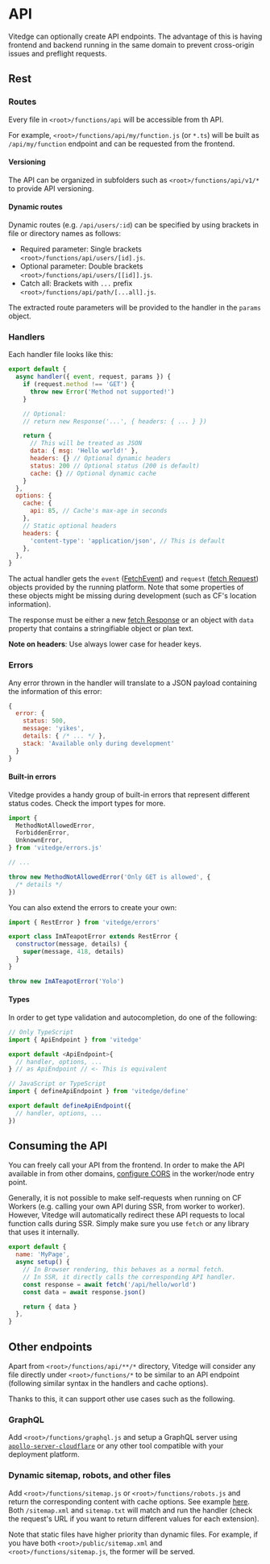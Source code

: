 # API

Vitedge can optionally create API endpoints. The advantage of this is having frontend and backend running in the same domain to prevent cross-origin issues and preflight requests.

## Rest

### Routes

Every file in `<root>/functions/api` will be accessible from th API.

For example, `<root>/functions/api/my/function.js` (or `*.ts`) will be built as `/api/my/function` endpoint and can be requested from the frontend.

#### Versioning

The API can be organized in subfolders such as `<root>/functions/api/v1/*` to provide API versioning.

#### Dynamic routes

Dynamic routes (e.g. `/api/users/:id`) can be specified by using brackets in file or directory names as follows:

- Required parameter: Single brackets `<root>/functions/api/users/[id].js`.
- Optional parameter: Double brackets `<root>/functions/api/users/[[id]].js`.
- Catch all: Brackets with `...` prefix `<root>/functions/api/path/[...all].js`.

The extracted route parameters will be provided to the handler in the `params` object.

### Handlers

Each handler file looks like this:

```js
export default {
  async handler({ event, request, params }) {
    if (request.method !== 'GET') {
      throw new Error('Method not supported!')
    }

    // Optional:
    // return new Response('...', { headers: { ... } })

    return {
      // This will be treated as JSON
      data: { msg: 'Hello world!' },
      headers: {} // Optional dynamic headers
      status: 200 // Optional status (200 is default)
      cache: {} // Optional dynamic cache
    }
  },
  options: {
    cache: {
      api: 85, // Cache's max-age in seconds
    },
    // Static optional headers
    headers: {
      'content-type': 'application/json', // This is default
    },
  },
}
```

The actual handler gets the `event` ([FetchEvent](https://developer.mozilla.org/en-US/docs/Web/API/FetchEvent)) and `request` ([fetch Request](https://developer.mozilla.org/en-US/docs/Web/API/Request)) objects provided by the running platform. Note that some properties of these objects might be missing during development (such as CF's location information).

The response must be either a new [fetch Response](https://developer.mozilla.org/en-US/docs/Web/API/Response) or an object with `data` property that contains a stringifiable object or plan text.

**Note on headers**: Use always lower case for header keys.

### Errors

Any error thrown in the handler will translate to a JSON payload containing the information of this error:

```js
{
  error: {
    status: 500,
    message: 'yikes',
    details: { /* ... */ },
    stack: 'Available only during development'
  }
}
```

#### Built-in errors

Vitedge provides a handy group of built-in errors that represent different status codes. Check the import types for more.

```js
import {
  MethodNotAllowedError,
  ForbiddenError,
  UnknownError,
} from 'vitedge/errors.js'

// ...

throw new MethodNotAllowedError('Only GET is allowed', {
  /* details */
})
```

You can also extend the errors to create your own:

```js
import { RestError } from 'vitedge/errors'

export class ImATeapotError extends RestError {
  constructor(message, details) {
    super(message, 418, details)
  }
}

throw new ImATeapotError('Yolo')
```

#### Types

In order to get type validation and autocompletion, do one of the following:

```ts
// Only TypeScript
import { ApiEndpoint } from 'vitedge'

export default <ApiEndpoint>{
  // handler, options, ...
} // as ApiEndpoint // <- This is equivalent
```

```js
// JavaScript or TypeScript
import { defineApiEndpoint } from 'vitedge/define'

export default defineApiEndpoint({
  // handler, options, ...
})
```

## Consuming the API

You can freely call your API from the frontend. In order to make the API available in from other domains, [configure CORS](https://developers.cloudflare.com/workers/examples/cors-header-proxy) in the worker/node entry point.

Generally, it is not possible to make self-requests when running on CF Workers (e.g. calling your own API during SSR, from worker to worker). However, Vitedge will automatically redirect these API requests to local function calls during SSR. Simply make sure you use `fetch` or any library that uses it internally.

```js
export default {
  name: 'MyPage',
  async setup() {
    // In Browser rendering, this behaves as a normal fetch.
    // In SSR, it directly calls the corresponding API handler.
    const response = await fetch('/api/hello/world')
    const data = await response.json()

    return { data }
  },
}
```

## Other endpoints

Apart from `<root>/functions/api/**/*` directory, Vitedge will consider any file directly under `<root>/functions/*` to be similar to an API endpoint (following similar syntax in the handlers and cache options).

Thanks to this, it can support other use cases such as the following.

### GraphQL

Add `<root>/functions/graphql.js` and setup a GraphQL server using [`apollo-server-cloudflare`](https://www.npmjs.com/package/apollo-server-cloudflare) or any other tool compatible with your deployment platform.

### Dynamic sitemap, robots, and other files

Add `<root>/functions/sitemap.js` or `<root>/functions/robots.js` and return the corresponding content with cache options. See example [here](https://github.com/frandiox/vitedge/blob/master/examples/vue/functions/sitemap.ts). Both `/sitemap.xml` and `sitemap.txt` will match and run the handler (check the request's URL if you want to return different values for each extension).

Note that static files have higher priority than dynamic files. For example, if you have both `<root>/public/sitemap.xml` and `<root>/functions/sitemap.js`, the former will be served.
